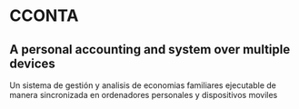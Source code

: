 # CCONTA
## A personal accounting and system over multiple devices

Un sistema de gestión y analisis de economias familiares ejecutable de manera sincronizada en ordenadores personales y dispositivos moviles
